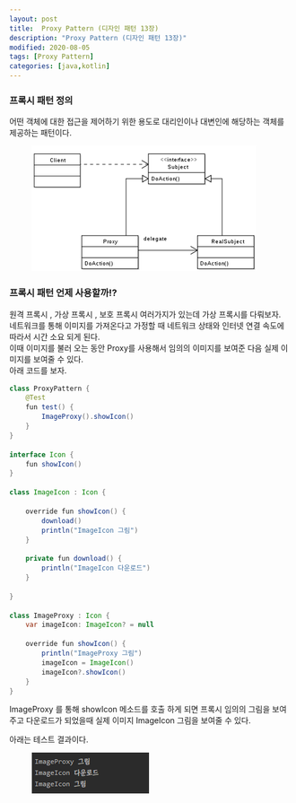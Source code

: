 ```yaml
---
layout: post
title:  Proxy Pattern (디자인 패턴 13장)
description: "Proxy Pattern (디자인 패턴 13장)"
modified: 2020-08-05
tags: [Proxy Pattern]
categories: [java,kotlin]
---
```


### 프록시 패턴 정의
어떤 객체에 대한 접근을 제어하기 위한 용도로 대리인이나 대변인에 해당하는 객체를 제공하는 패턴이다.

<figure>
	<img src="/images/2020-09-02-android-proxy-pattern.png" alt="">
</figure>

### 프록시 패턴 언제 사용할까!?
원격 프록시 , 가상 프록시 , 보호 프록시 여러가지가 있는데 가상 프록시를 다뤄보자.  
네트워크를 통해 이미지를 가져온다고 가정할 때 네트워크 상태와 인터넷 연결 속도에 따라서 시간 소요 되게 된다.  
이때 이미지를 불러 오는 동안 Proxy를 사용해서 임의의 이미지를 보여준 다음 실제 이미지를 보여줄 수 있다.  
아래 코드를 보자.   

```java
class ProxyPattern {
    @Test
    fun test() {
        ImageProxy().showIcon()
    }
}

interface Icon {
    fun showIcon()
}

class ImageIcon : Icon {

    override fun showIcon() {
        download()
        println("ImageIcon 그림")
    }

    private fun download() {
        println("ImageIcon 다운로드")
    }

}

class ImageProxy : Icon {
    var imageIcon: ImageIcon? = null

    override fun showIcon() {
        println("ImageProxy 그림")
        imageIcon = ImageIcon()
        imageIcon?.showIcon()
    }
}
```

ImageProxy 를 통해 showIcon 메소드를 호출 하게 되면 프록시 임의의 그림을 보여주고 다운로드가 되었을때 실제 이미지 ImageIcon 그림을 보여줄 수 있다.


아래는 테스트 결과이다.
<figure>
	<img src="/images/2020-09-02-android-proxy-pattern-2.png" alt="">
</figure>